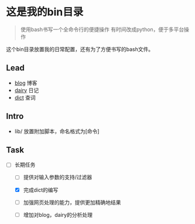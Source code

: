 这是我的bin目录
===

> 使用bash书写一个全命令行的便捷操作
> 有时间改成python，便于多平台操作

这个bin目录放置我的日常配置，还有为了方便书写的bash文件。

Lead
---

- [blog](blog) 博客
- [dairy](dairy) 日记
- [dict](dict) 查词

Intro
---

- lib/ 放置附加脚本，命名格式为[命令]

Task
---



- [ ] 长期任务
    - [ ] 提供对输入参数的支持/过滤器
    - [x] 完成dict的编写
    - [ ] 加强网页处理的能力，提供更加精确地结果
    - [ ] 增加对blog，dairy的分析处理

